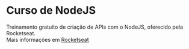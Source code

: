# Curso de NodeJS

Treinamento gratuíto de criação de APIs com o NodeJS, oferecido pela Rocketseat. <br />
Mais informações em [Rocketseat](https://app.rocketseat.com.br/journey/starter)